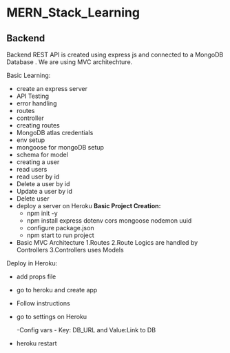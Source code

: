 # MERN_Stack_Learning

## **Backend**

Backend REST API is created using express js and connected to a MongoDB Database . We are using MVC architechture.

Basic Learning:

* create an express server
* API Testing
* error handling
* routes
* controller
* creating routes
* MongoDB atlas credentials
* env setup
* mongoose for mongoDB setup
* schema for model
* creating a user
* read users
* read user by id
* Delete a user by id
* Update a user by id
* Delete user
* deploy a server on Heroku
  **Basic Project Creation:**
  - npm init -y
  - npm install express dotenv cors mongoose nodemon uuid
  - configure package.json
  - npm start to run project
* Basic MVC Architecture
  1.Routes
  2.Route Logics are handled by Controllers
  3.Controllers uses Models

Deploy in Heroku:

- add props file
- go to heroku and create app
- Follow instructions
- go to settings on Heroku

  -Config vars - Key: DB_URL and Value:Link to DB
- heroku restart
